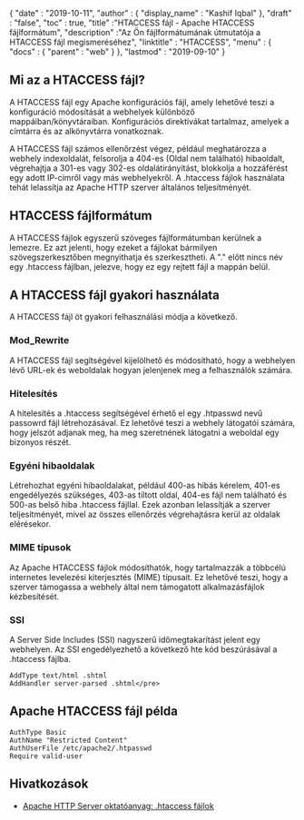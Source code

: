 {
  "date" : "2019-10-11",
  "author" : {
    "display_name" : "Kashif Iqbal"
},
  "draft" : "false",
  "toc" : true,
  "title" :"HTACCESS fájl - Apache HTACCESS fájlformátum",
  "description" :"Az Ön fájlformátumának útmutatója a HTACCESS fájl megismeréséhez",
  "linktitle" : "HTACCESS",
  "menu" : {
    "docs" : {
      "parent" : "web"
}
},
  "lastmod" : "2019-09-10"
}

## Mi az a HTACCESS fájl?

A HTACCESS fájl egy Apache konfigurációs fájl, amely lehetővé teszi a konfiguráció módosítását a webhelyek különböző mappáiban/könyvtáraiban. Konfigurációs direktívákat tartalmaz, amelyek a címtárra és az alkönyvtárra vonatkoznak.

A HTACCESS fájl számos ellenőrzést végez, például meghatározza a webhely indexoldalát, felsorolja a 404-es (Oldal nem található) hibaoldalt, végrehajtja a 301-es vagy 302-es oldalátirányítást, blokkolja a hozzáférést egy adott IP-címről vagy más webhelyekről. A .htaccess fájlok használata tehát lelassítja az Apache HTTP szerver általános teljesítményét.

## HTACCESS fájlformátum

A HTACCESS fájlok egyszerű szöveges fájlformátumban kerülnek a lemezre. Ez azt jelenti, hogy ezeket a fájlokat bármilyen szövegszerkesztőben megnyithatja és szerkesztheti. A "." előtt nincs név egy .htaccess fájlban, jelezve, hogy ez egy rejtett fájl a mappán belül.

## A HTACCESS fájl gyakori használata

A HTACCESS fájl öt gyakori felhasználási módja a következő.

### Mod_Rewrite

A HTACCESS fájl segítségével kijelölhető és módosítható, hogy a webhelyen lévő URL-ek és weboldalak hogyan jelenjenek meg a felhasználók számára.

### Hitelesítés

A hitelesítés a .htaccess segítségével érhető el egy .htpasswd nevű passowrd fájl létrehozásával. Ez lehetővé teszi a webhely látogatói számára, hogy jelszót adjanak meg, ha meg szeretnének látogatni a weboldal egy bizonyos részét.

### Egyéni hibaoldalak

Létrehozhat egyéni hibaoldalakat, például 400-as hibás kérelem, 401-es engedélyezés szükséges, 403-as tiltott oldal, 404-es fájl nem található és 500-as belső hiba .htaccess fájllal. Ezek azonban lelassítják a szerver teljesítményét, mivel az összes ellenőrzés végrehajtásra kerül az oldalak elérésekor.

### MIME típusok

Az Apache HTACCESS fájlok módosíthatók, hogy tartalmazzák a többcélú internetes levelezési kiterjesztés (MIME) típusait. Ez lehetővé teszi, hogy a szerver támogassa a webhely által nem támogatott alkalmazásfájlok kézbesítését.

### SSI

A Server Side Includes (SSI) nagyszerű időmegtakarítást jelent egy webhelyen. Az SSI engedélyezhető a következő hte kód beszúrásával a .htaccess fájlba.

```
AddType text/html .shtml
AddHandler server-parsed .shtml</pre>
```

## Apache HTACCESS fájl példa

```
AuthType Basic
AuthName "Restricted Content"
AuthUserFile /etc/apache2/.htpasswd
Require valid-user
```

## Hivatkozások

* [Apache HTTP Server oktatóanyag: .htaccess fájlok](https://httpd.apache.org/docs/current/howto/htaccess.html)


